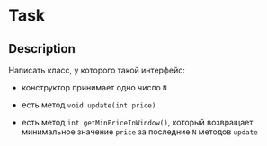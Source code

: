 # Task

## Description

Написать класс, у которого такой интерфейс:

- конструктор принимает одно число `N`

- есть метод `void update(int price)`

- есть метод `int getMinPriceInWindow()`, который возвращает минимальное значение `price` за последние `N` методов `update`

